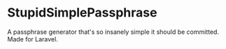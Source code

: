 # StupidSimplePassphrase
A passphrase generator that's so insanely simple it should be committed.  Made for Laravel.
